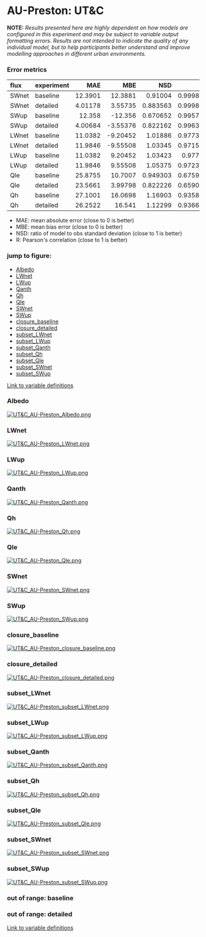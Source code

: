 # AU-Preston: UT&C

**NOTE:** *Results presented here are highly dependent on how models are configured in this experiment and may be subject to variable output formatting errors. Results are not intended to indicate the quality of any individual model, but to help participants better understand and improve modelling approaches in different urban environments.*

### Error metrics

| flux   | experiment   |      MAE |       MBE |      NSD |        R |
|:-------|:-------------|---------:|----------:|---------:|---------:|
| SWnet  | baseline     | 12.3901  |  12.3881  | 0.91004  | 0.999886 |
| SWnet  | detailed     |  4.01178 |   3.55735 | 0.883563 | 0.999892 |
| SWup   | baseline     | 12.358   | -12.356   | 0.670652 | 0.995793 |
| SWup   | detailed     |  4.00684 |  -3.55376 | 0.822162 | 0.996309 |
| LWnet  | baseline     | 11.0382  |  -9.20452 | 1.01886  | 0.977301 |
| LWnet  | detailed     | 11.9846  |  -9.55508 | 1.03345  | 0.971517 |
| LWup   | baseline     | 11.0382  |   9.20452 | 1.03423  | 0.97744  |
| LWup   | detailed     | 11.9846  |   9.55508 | 1.05375  | 0.972359 |
| Qle    | baseline     | 25.8755  |  10.7007  | 0.949303 | 0.675908 |
| Qle    | detailed     | 23.5661  |   3.99798 | 0.822226 | 0.659024 |
| Qh     | baseline     | 27.1001  |  16.0698  | 1.16903  | 0.935835 |
| Qh     | detailed     | 26.2522  |  16.541   | 1.12299  | 0.936682 |

 - MAE: mean absolute error (close to 0 is better)
 - MBE: mean bias error (close to 0 is better)
 - NSD: ratio of model to obs standard deviation (close to 1 is better)
 - R: Pearson's correlation (close to 1 is better)

### jump to figure:
 - [Albedo](#albedo)
 - [LWnet](#lwnet)
 - [LWup](#lwup)
 - [Qanth](#qanth)
 - [Qh](#qh)
 - [Qle](#qle)
 - [SWnet](#swnet)
 - [SWup](#swup)
 - [closure_baseline](#closure_baseline)
 - [closure_detailed](#closure_detailed)
 - [subset_LWnet](#subset_lwnet)
 - [subset_LWup](#subset_lwup)
 - [subset_Qanth](#subset_qanth)
 - [subset_Qh](#subset_qh)
 - [subset_Qle](#subset_qle)
 - [subset_SWnet](#subset_swnet)
 - [subset_SWup](#subset_swup)

[Link to variable definitions](../modelattrs/variable_definitions.md)

### <a name="albedo"></a>Albedo
[![UT&C_AU-Preston_Albedo.png](UT&C_AU-Preston_Albedo.png)](UT&C_AU-Preston_Albedo.png)

### <a name="lwnet"></a>LWnet
[![UT&C_AU-Preston_LWnet.png](UT&C_AU-Preston_LWnet.png)](UT&C_AU-Preston_LWnet.png)

### <a name="lwup"></a>LWup
[![UT&C_AU-Preston_LWup.png](UT&C_AU-Preston_LWup.png)](UT&C_AU-Preston_LWup.png)

### <a name="qanth"></a>Qanth
[![UT&C_AU-Preston_Qanth.png](UT&C_AU-Preston_Qanth.png)](UT&C_AU-Preston_Qanth.png)

### <a name="qh"></a>Qh
[![UT&C_AU-Preston_Qh.png](UT&C_AU-Preston_Qh.png)](UT&C_AU-Preston_Qh.png)

### <a name="qle"></a>Qle
[![UT&C_AU-Preston_Qle.png](UT&C_AU-Preston_Qle.png)](UT&C_AU-Preston_Qle.png)

### <a name="swnet"></a>SWnet
[![UT&C_AU-Preston_SWnet.png](UT&C_AU-Preston_SWnet.png)](UT&C_AU-Preston_SWnet.png)

### <a name="swup"></a>SWup
[![UT&C_AU-Preston_SWup.png](UT&C_AU-Preston_SWup.png)](UT&C_AU-Preston_SWup.png)

### <a name="closure_baseline"></a>closure_baseline
[![UT&C_AU-Preston_closure_baseline.png](UT&C_AU-Preston_closure_baseline.png)](UT&C_AU-Preston_closure_baseline.png)

### <a name="closure_detailed"></a>closure_detailed
[![UT&C_AU-Preston_closure_detailed.png](UT&C_AU-Preston_closure_detailed.png)](UT&C_AU-Preston_closure_detailed.png)

### <a name="subset_lwnet"></a>subset_LWnet
[![UT&C_AU-Preston_subset_LWnet.png](UT&C_AU-Preston_subset_LWnet.png)](UT&C_AU-Preston_subset_LWnet.png)

### <a name="subset_lwup"></a>subset_LWup
[![UT&C_AU-Preston_subset_LWup.png](UT&C_AU-Preston_subset_LWup.png)](UT&C_AU-Preston_subset_LWup.png)

### <a name="subset_qanth"></a>subset_Qanth
[![UT&C_AU-Preston_subset_Qanth.png](UT&C_AU-Preston_subset_Qanth.png)](UT&C_AU-Preston_subset_Qanth.png)

### <a name="subset_qh"></a>subset_Qh
[![UT&C_AU-Preston_subset_Qh.png](UT&C_AU-Preston_subset_Qh.png)](UT&C_AU-Preston_subset_Qh.png)

### <a name="subset_qle"></a>subset_Qle
[![UT&C_AU-Preston_subset_Qle.png](UT&C_AU-Preston_subset_Qle.png)](UT&C_AU-Preston_subset_Qle.png)

### <a name="subset_swnet"></a>subset_SWnet
[![UT&C_AU-Preston_subset_SWnet.png](UT&C_AU-Preston_subset_SWnet.png)](UT&C_AU-Preston_subset_SWnet.png)

### <a name="subset_swup"></a>subset_SWup
[![UT&C_AU-Preston_subset_SWup.png](UT&C_AU-Preston_subset_SWup.png)](UT&C_AU-Preston_subset_SWup.png)

### out of range: baseline


### out of range: detailed



[Link to variable definitions](../modelattrs/variable_definitions.md)

